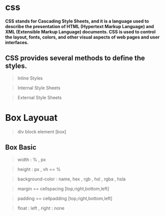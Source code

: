 # css 

**CSS stands for Cascading Style Sheets, and it is a language used to describe the presentation of HTML (Hypertext Markup Language) and XML (Extensible Markup Language) documents. CSS is used to control the layout, fonts, colors, and other visual aspects of web pages and user interfaces.**

## CSS provides several methods to define the styles. 

> Inline Styles

> Internal Style Sheets

> External Style Sheets


# Box Layouat

> div block element [box]

## Box Basic

> width : % , px 

> height : px , vh == %

> background-color : name, hex , rgb , hsl , rgba , hsla

> margin == cellspacing [top,right,bottom,left]

> padding == cellpadding [top,right,bottom,left]

> float : left , right : none
